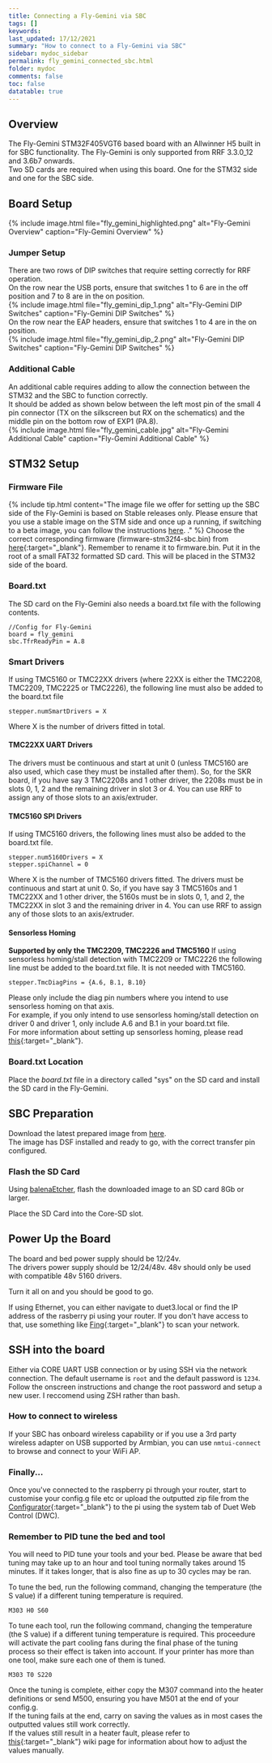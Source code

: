 ```yaml
---
title: Connecting a Fly-Gemini via SBC
tags: []
keywords: 
last_updated: 17/12/2021
summary: "How to connect to a Fly-Gemini via SBC"
sidebar: mydoc_sidebar
permalink: fly_gemini_connected_sbc.html
folder: mydoc
comments: false
toc: false
datatable: true
---
```


## Overview

The Fly-Gemini STM32F405VGT6 based board with an Allwinner H5 built in for SBC functionality. The Fly-Gemini is only supported from RRF 3.3.0_12 and 3.6b7 onwards.   
Two SD cards are required when using this board. One for the STM32 side and one for the SBC side.  

## Board Setup

{% include image.html file="fly_gemini_highlighted.png" alt="Fly-Gemini Overview" caption="Fly-Gemini Overview" %}  

### Jumper Setup

There are two rows of DIP switches that require setting correctly for RRF operation.  
On the row near the USB ports, ensure that switches 1 to 6 are in the off position and 7 to 8 are in the on position.  
{% include image.html file="fly_gemini_dip_1.png" alt="Fly-Gemini DIP Switches" caption="Fly-Gemini DIP Switches" %}  
On the row near the EAP headers, ensure that switches 1 to 4 are in the on position.  
{% include image.html file="fly_gemini_dip_2.png" alt="Fly-Gemini DIP Switches" caption="Fly-Gemini DIP Switches" %}  

### Additional Cable

An additional cable requires adding to allow the connection between the STM32 and the SBC to function correctly.  
It should be added as shown below between the left most pin of the small 4 pin connector (TX on the silkscreen but RX on the schematics) and the middle pin on the bottom row of EXP1 (PA.8).  
{% include image.html file="fly_gemini_cable.jpg" alt="Fly-Gemini Additional Cable" caption="Fly-Gemini Additional Cable" %}  

## STM32 Setup

### Firmware File

{% include tip.html content="The image file we offer for setting up the SBC side of the Fly-Gemini is based on Stable releases only. Please ensure that you use a stable image on the STM side and once up a running, if switching to a beta image, you can follow the instructions [here](stm32_sbc.html#automatic-mode-unstable). ." %}
Choose the correct corresponding firmware (firmware-stm32f4-sbc.bin) from [here](https://github.com/gloomyandy/RepRapFirmware/releases){:target="_blank"}. Remember to rename it to firmware.bin. Put it in the root of a small FAT32 formatted SD card. This will be placed in the STM32 side of the board. 

### Board.txt

The SD card on the Fly-Gemini also needs a board.txt file with the following contents.

```
//Config for Fly-Gemini
board = fly_gemini
sbc.TfrReadyPin = A.8
```

### Smart Drivers

If using TMC5160 or TMC22XX drivers (where 22XX is either the TMC2208, TMC2209, TMC2225 or TMC2226), the following line must also be added to the board.txt file
```
stepper.numSmartDrivers = X
```
Where X is the number of drivers fitted in total.

#### TMC22XX UART Drivers

The drivers must be continuous and start at unit 0 (unless TMC5160 are also used, which case they must be installed after them). So, for the SKR board, if you have say 3 TMC2208s and 1 other driver, the 2208s must be in slots 0, 1, 2 and the remaining driver in slot 3 or 4. You can use RRF to assign any of those slots to an axis/extruder. 

#### TMC5160 SPI Drivers

If using TMC5160 drivers, the following lines must also be added to the board.txt file.  
```
stepper.num5160Drivers = X
stepper.spiChannel = 0
```
Where X is the number of TMC5160 drivers fitted. The drivers must be continuous and start at unit 0. So, if you have say 3 TMC5160s and 1 TMC22XX and 1 other driver, the 5160s must be in slots 0, 1, and 2, the TMC22XX in slot 3 and the remaining driver in 4. You can use RRF to assign any of those slots to an axis/extruder.  

#### Sensorless Homing

**Supported by only the TMC2209, TMC2226 and TMC5160**
If using sensorless homing/stall detection with TMC2209 or TMC2226 the following line must be added to the board.txt file. It is not needed with TMC5160.
```
stepper.TmcDiagPins = {A.6, B.1, B.10}
```
Please only include the diag pin numbers where you intend to use sensorless homing on that axis.  
For example, if you only intend to use sensorless homing/stall detection on driver 0 and driver 1, only include A.6 and B.1 in your board.txt file.  
For more information about setting up sensorless homing, please read [this](sensorless.html){:target="_blank"}.  

### Board.txt Location

Place the *board.txt* file in a directory called "sys" on the SD card and install the SD card in the Fly-Gemini.

## SBC Preparation

Download the latest prepared image from [here](https://drive.google.com/drive/folders/1rDFbd3Kb6sucr0bhk1zx3v4cTNT7BHw7?usp=sharing).  
The image has DSF installed and ready to go, with the correct transfer pin configured.  

### Flash the SD Card

Using [balenaEtcher](https://www.balena.io/etcher/), flash the downloaded image to an SD card 8Gb or larger.  

Place the SD Card into the Core-SD slot.

## Power Up the Board

The board and bed power supply should be 12/24v.  
The drivers power supply should be 12/24/48v. 48v should only be used with compatible 48v 5160 drivers.  

Turn it all on and you should be good to go.

If using Ethernet, you can either navigate to duet3.local or find the IP address of the rasberry pi using your router. If you don't have access to that, use something like [Fing](https://www.fing.com/products/fing-desktop){:target="_blank"} to scan your network.

## SSH into the board

Either via CORE UART USB connection or by using SSH via the network connection.
The default username is `root` and the default password is `1234`. Follow the onscreen instructions and change the root password and setup a new user. I reccomend using ZSH rather than bash.  

### How to connect to wireless

If your SBC has onboard wireless capability or if you use a 3rd party wireless adapter on USB supported by Armbian, you can use `nmtui-connect` to browse and connect to your WiFi AP.

### Finally...

Once you've connected to the raspberry pi through your router, start to customise your config.g file etc or upload the outputted zip file from the [Configurator](https://teamgloomy.github.io/Configurator){:target="_blank"} to the pi using the system tab of Duet Web Control (DWC).

### Remember to PID tune the bed and tool 

You will need to PID tune your tools and your bed. Please be aware that bed tuning may take up to an hour and tool tuning normally takes around 15 minutes. If it takes longer, that is also fine as up to 30 cycles may be ran.  

To tune the bed, run the following command, changing the temperature (the S value) if a different tuning temperature is required.  
```
M303 H0 S60
```  

To tune each tool, run the following command, changing the temperature (the S value) if a different tuning temperature is required. This proceedure will activate the part cooling fans during the final phase of the tuning process so their effect is taken into account. If your printer has more than one tool, make sure each one of them is tuned.  
```
M303 T0 S220
```

Once the tuning is complete, either copy the M307 command into the heater definitions or send M500, ensuring you have M501 at the end of your config.g.  
If the tuning fails at the end, carry on saving the values as in most cases the outputted values still work correctly.  
If the values still result in a heater fault, please refer to [this](https://duet3d.dozuki.com/Wiki/Tuning_the_heater_temperature_control#Section_Setting_the_model_parameters_manually){:target="_blank"} wiki page for information about how to adjust the values manually.  